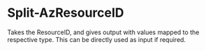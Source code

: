 # Split-AzResourceID
Takes the ResourceID, and gives output with values mapped to the respective type. This can be directly used as input if required.
